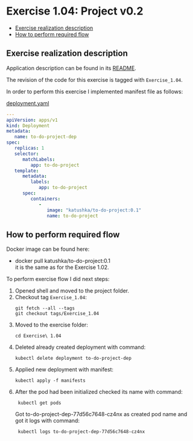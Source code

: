 # Exercise 1.04: Project v0.2

<!-- TOC -->
* [Exercise realization description](#exercise-realization-description)
* [How to perform required flow](#how-to-perform-required-flow)
<!-- TOC -->

## Exercise realization description

Application description can be found in its [README](../to-do-project/README.md).  

The revision of the code for this exercise is tagged with `Exercise_1.04`.

In order to perform this exercise I implemented manifest file as follows:  

[deployment.yaml](./manifests/deployment.yaml)
```yaml
---
apiVersion: apps/v1
kind: Deployment
metadata:
   name: to-do-project-dep
spec:
   replicas: 1
   selector:
      matchLabels:
         app: to-do-project
   template:
      metadata:
         labels:
            app: to-do-project
      spec:
         containers:
            -
               image: "katushka/to-do-project:0.1"
               name: to-do-project
```

## How to perform required flow

Docker image can be found here:
- docker pull katushka/to-do-project:0.1  
it is the same as for the Exercise 1.02.

To perform exercise flow I did next steps:

1. Opened shell and moved to the project folder.
2. Checkout tag `Exercise_1.04`:
    ```shell
    git fetch --all --tags
    git checkout tags/Exercise_1.04
    ```
3. Moved to the exercise folder:
    ```shell
    cd Exercise\ 1.04
    ```
4. Deleted already created deployment with command:
    ```shell
    kubectl delete deployment to-do-project-dep
    ```
5. Applied new deployment with manifest:
    ```shell
    kubectl apply -f manifests                     
   ```
6. After the pod had been initialized checked its name with command:
   ```shell
    kubectl get pods
   ```
   Got to-do-project-dep-77d56c7648-cz4nx as created pod name and got it logs with command:
   ```shell
    kubectl logs to-do-project-dep-77d56c7648-cz4nx 
   ```